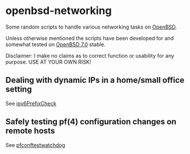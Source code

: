 # openbsd-networking
Some random scripts to handle various networking tasks on [OpenBSD](https://openbsd.org).

Unless otherwise mentioned the scripts have been developed for and somewhat tested on [OpenBSD 7.0](https://openbsd.org/70.html) stable.

Disclaimer: I make no claims as to correct function or usability for any purpose. USE AT YOUR OWN RISK!

## Dealing with dynamic IPs in a home/small office setting

See [ipv6PrefixCheck](ipv6PrefixCheck/README.md)

## Safely testing pf(4) configuration changes on remote hosts

See [pfconftestwatchdog](pfconftestwatchdog/README.md)
